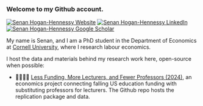 
### Welcome to my Github account.

[![Senan Hogan-Hennessy Website](https://img.shields.io/badge/visit%20my-website-blueviolet)](https://shoganhennessy.github.io/)
[![Senan Hogan-Hennessy LinkedIn](https://img.shields.io/badge/linked-in-informational)](https://www.linkedin.com/in/shoganhennessy/) 
[![Senan Hogan-Hennessy Google Scholar](https://img.shields.io/badge/google-scholar-success)](
https://scholar.google.com/citations?user=pCnyNT8AAAAJ&hl)

My name is Senan, and I am a PhD student in the Department of Economics at [Cornell University](https://economics.cornell.edu/senan-hogan-hennessy), where I research labour economics.

I host the data and materials behind my research work here, open-source when possible:

- 👨‍🏫👩‍🏫 [Less Funding, More Lecturers, and Fewer Professors (2024)](https://github.com/shoganhennessy/state-funding-faculty/), an economics project connecting falling US education funding with substituting professors for lecturers.
The Github repo hosts the replication package and data.
